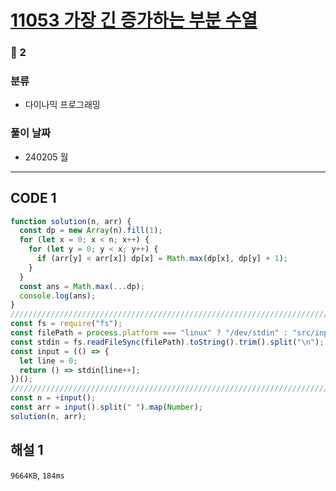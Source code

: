 # [11053 가장 긴 증가하는 부분 수열](https://www.acmicpc.net/problem/11053)

### 🥈 2

### 분류

- 다이나믹 프로그래밍

### 풀이 날짜

- 240205 월

---

## CODE 1

```javascript
function solution(n, arr) {
  const dp = new Array(n).fill(1);
  for (let x = 0; x < n; x++) {
    for (let y = 0; y < x; y++) {
      if (arr[y] < arr[x]) dp[x] = Math.max(dp[x], dp[y] + 1);
    }
  }
  const ans = Math.max(...dp);
  console.log(ans);
}
///////////////////////////////////////////////////////////////////////////////
const fs = require("fs");
const filePath = process.platform === "linux" ? "/dev/stdin" : "src/input.txt";
const stdin = fs.readFileSync(filePath).toString().trim().split("\n");
const input = (() => {
  let line = 0;
  return () => stdin[line++];
})();
///////////////////////////////////////////////////////////////////////////////
const n = +input();
const arr = input().split(" ").map(Number);
solution(n, arr);
```

## 해설 1

`9664KB`, `184ms`
